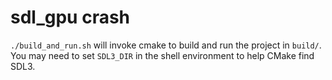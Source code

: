 # sdl_gpu crash

`./build_and_run.sh` will invoke cmake to build and run the project in `build/`. You may need to set `SDL3_DIR` in the shell environment to help CMake find SDL3.
